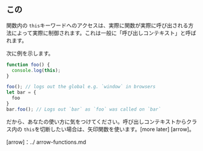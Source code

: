## この

関数内の `this`キーワードへのアクセスは、実際に関数が実際に呼び出される方法によって実際に制御されます。これは一般に「呼び出しコンテキスト」と呼ばれます。

次に例を示します。

```ts
function foo() {
  console.log(this);
}

foo(); // logs out the global e.g. `window` in browsers
let bar = {
  foo
}
bar.foo(); // Logs out `bar` as `foo` was called on `bar`
```

だから、あなたの使い方に気をつけてください。呼び出しコンテキストからクラス内の `this`を切断したい場合は、矢印関数を使います。[more later] [arrow]。

[arrow]：../ arrow-functions.md

